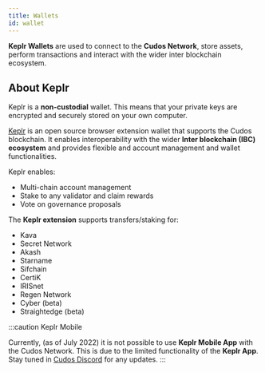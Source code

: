 ```yaml
---
title: Wallets
id: wallet
---
```


**Keplr Wallets** are used to connect to the **Cudos Network**, store assets, perform transactions and interact with the wider inter blockchain ecosystem. 

## About Keplr

Keplr is a **non-custodial** wallet. This means that your private keys are encrypted and securely stored on your own computer.

[Keplr](https://www.keplr.app/) is an open source browser extension wallet that supports the Cudos blockchain. It enables interoperability with the wider **Inter blockchain (IBC) ecosystem** and provides flexible and account management and wallet functionalities.

Keplr enables:

- Multi-chain account management
- Stake to any validator and claim rewards
- Vote on governance proposals

The **Keplr extension** supports transfers/staking for:

* Kava
* Secret Network
* Akash
* Starname
* Sifchain
* CertiK
* IRISnet
* Regen Network
* Cyber (beta)
* Straightedge (beta)

:::caution Keplr Mobile

Currently, (as of July 2022) it is not possible to use **Keplr Mobile App** with the Cudos Network. This is due to the limited functionality of the **Keplr App**. Stay tuned in [Cudos Discord](https://discord.com/invite/t397SKqf4u) for any updates. 
:::

